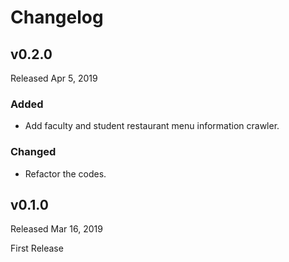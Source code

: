# Changelog

## v0.2.0

Released Apr 5, 2019

### Added

- Add faculty and student restaurant menu information crawler.

### Changed

- Refactor the codes.

## v0.1.0

Released Mar 16, 2019

First Release